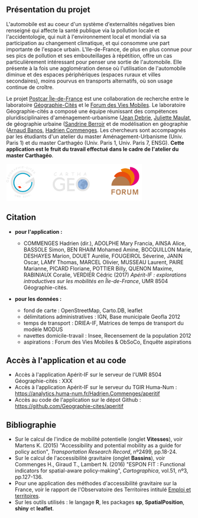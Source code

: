## Présentation du projet

L'automobile est au coeur d'un système d'externalités négatives bien renseigné qui affecte la santé publique via la pollution locale et l'accidentologie, qui nuit à l'environnement local et mondial via sa participation au changement climatique, et qui consomme une part importante de l'espace urbain. L'Ile-de-France, de plus en plus connue pour ses pics de pollution et ses embouteillages à répétition, offre un cas particulièrement intéressant pour penser une sortie de l'automobile. Elle présente à la fois une agglomération dense où l'utilisation de l'automobile diminue et des espaces périphériques (espaces ruraux et villes secondaires), moins pourvus en transports alternatifs, où son usage continue de croître.

Le projet [Postcar Île-de-France](http://fr.forumviesmobiles.org/projet/2017/02/27/post-car-ile-france-3516) est une collaboration de recherche entre le laboratoire [Géographie-Cités](http://parisgeo.cnrs.fr) et le [Forum des Vies Mobiles](http://fr.forumviesmobiles.org). Le laboratoire Géographie-cités a composé une équipe réunissant des compétences pluridisciplinaires d'aménagement-urbanisme ([Jean Debrie](http://www.parisgeo.cnrs.fr/spip.php?article5684&lang=fr), [Juliette Maulat](http://www.parisgeo.cnrs.fr/spip.php?article324&lang=fr), de géographie urbaine ([Sandrine Berroir](http://www.parisgeo.cnrs.fr/spip.php?article51&lang=fr) et de modélisation en géographie ([Arnaud Banos](http://www.parisgeo.cnrs.fr/spip.php?article5&lang=fr), [Hadrien Commenges](http://www.parisgeo.cnrs.fr/spip.php?article87&lang=fr). Les chercheurs sont accompagnés par les étudiants d'un atelier du master Aménagement-Urbanisme (Univ. Paris 1) et du master Carthagéo (Univ. Paris 1, Univ. Paris 7, ENSG). **Cette application est le fruit du travail effectué dans le cadre de l'atelier du master Carthagéo**.

<img src="logos.png" alt="logos" style="height:100px">


## Citation

- **pour l'application :**
	- COMMENGES Hadrien (dir.), ADOLPHE Mary Francia, AINSA Alice, BASSOLE Simon, BEN RHAIM Mohamed Amine, BOCQUILLON Marie, DESHAYES Marion, DOUET Aurélie, FOUGEIROL Séverine, JANIN Oscar, LAMY Thomas, MARCEL Olivier, MUSSEAU Laurent, PAIRE Marianne, PICARD Floriane, POTTIER Billy, QUENON Maxime, RABINIAUX Coralie, VERDIER Cédric (2017) *Apérit-IF : explorations introductives sur les mobilités en Île-de-France*, UMR 8504 Géographie-cités.

- **pour les données :**
	- fond de carte : OpenStreetMap, Carto.DB, leaflet
	- délimitations administratives : IGN, Base municipale Geofla 2012
	- temps de transport : DRIEA-IF, Matrices de temps de transport du modèle MODUS
	- navettes domicile-travail : Insee, Recensement de la population 2012
	- aspirations : Forum des Vies Mobiles & ObSoCo, Enquête aspirations


## Accès à l'application et au code

- Accès à l'application Apérit-IF sur le serveur de l'UMR 8504 Géographie-cités : XXX
- Accès à l'application Apérit-IF sur le serveur du TGIR Huma-Num : https://analytics.huma-num.fr/Hadrien.Commenges/aperitif
- Accès au code de l'application sur le dépot Github : https://github.com/Geographie-cites/aperitif


## Bibliographie

- Sur le calcul de l'indice de mobilité potentielle (onglet **Vitesses**), voir Martens K. (2015) "Accessibility and potential mobility as a guide for policy action", *Transportation Research Record*, nº2499, pp.18-24.
- Sur le calcul de l'accessibilité gravitaire (onglet **Bassins**), voir Commenges H., Giraud T., Lambert N. (2016) "ESPON FIT : Functional indicators for spatial-aware policy-making", *Cartographica*, vol.51, nº3, pp.127-136.
- Pour une application des méthodes d'accessibilité gravitaire sur la France, voir le rapport de l'Observatoire des Territoires intitulé [Emploi et territoires](http://www.cget.gouv.fr/ressources/publications/emploi-et-territoires-rapport-de-l-observatoire-des-territoires-2016).
- Sur les outils utilisés : le langage **R**, les packages **sp**, **SpatialPosition**, **shiny** et **leaflet**.
